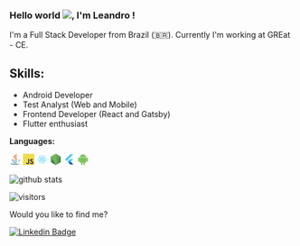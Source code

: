 ### Hello world <img src="https://github.com/thomasbnt/thomasbnt/blob/me/hi.gif" width="25px">, I'm Leandro ! 

I'm a Full Stack Developer from Brazil (🇧🇷). Currently I'm working at GREat - CE.

## Skills:
- Android Developer
- Test Analyst (Web and Mobile)
- Frontend Developer (React and Gatsby)
- Flutter enthusiast

**Languages:**  

<code><img height="20" src="https://raw.githubusercontent.com/github/explore/80688e429a7d4ef2fca1e82350fe8e3517d3494d/topics/java/java.png"></code>
<code><img height="20" src="https://raw.githubusercontent.com/github/explore/80688e429a7d4ef2fca1e82350fe8e3517d3494d/topics/javascript/javascript.png"></code>
<code><img height="20" src="https://raw.githubusercontent.com/github/explore/80688e429a7d4ef2fca1e82350fe8e3517d3494d/topics/react/react.png"></code>
<code><img height="20" src="https://raw.githubusercontent.com/github/explore/80688e429a7d4ef2fca1e82350fe8e3517d3494d/topics/nodejs/nodejs.png"></code>
<code><img height="20" src="https://raw.githubusercontent.com/github/explore/80688e429a7d4ef2fca1e82350fe8e3517d3494d/topics/flutter/flutter.png"></code>
<code><img height="20" src="https://raw.githubusercontent.com/github/explore/80688e429a7d4ef2fca1e82350fe8e3517d3494d/topics/android/android.png"></code>

![github stats](https://github-readme-stats.vercel.app/api?username=lcarvalhodev&show_icons=true)

![visitors](https://visitor-badge.glitch.me/badge?page_id=lcarvalhodev)

Would you like to find me?

[![Linkedin Badge](https://img.shields.io/badge/-LinkedIn-blue?style=flat-square&logo=Linkedin&logoColor=white&link=https://www.linkedin.com/in/leandro-carvalho-dev)](https://www.linkedin.com/in/leandro-carvalho-dev)
